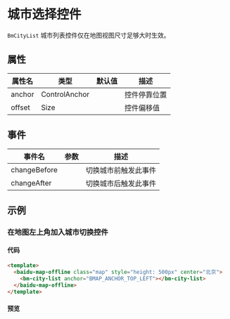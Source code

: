 # 城市选择控件

`BmCityList` 城市列表控件仅在地图视图尺寸足够大时生效。

## 属性

|属性名|类型|默认值|描述|
|------|-----|-----|----|
|anchor|ControlAnchor||控件停靠位置|
|offset|Size||控件偏移值|

## 事件
|事件名|参数|描述|
|------|-----|----|
|changeBefore||切换城市前触发此事件|
|changeAfter||切换城市后触发此事件|


## 示例

### 在地图左上角加入城市切换控件

#### 代码

```html
<template>
  <baidu-map-offline class="map" style="height: 500px" center="北京">
    <bm-city-list anchor="BMAP_ANCHOR_TOP_LEFT"></bm-city-list>
  </baidu-map-offline>
</template>
```

#### 预览

<doc-preview>
  <baidu-map-offline class="map" style="height: 500px" center="北京">
    <bm-city-list anchor="BMAP_ANCHOR_TOP_LEFT"></bm-city-list>
  </baidu-map-offline>
</doc-preview>